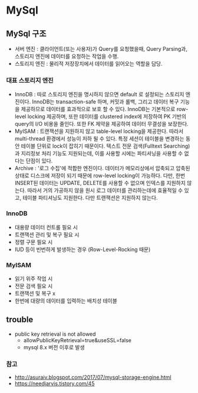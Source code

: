 # MySql

## MySql 구조
* 서버 엔진 : 클라이언트(또는 사용자)가 Query를 요청했을때, Query Parsing과, 스토리지 엔진에 데이터를 요청하는 작업을 수행.                                      
* 스토리지 엔진 : 물리적 저장장치에서 데이터를 읽어오는 역할을 담당.

### 대표 스토리지 엔진
* InnoDB : 따로 스토리지 엔진을 명시하지 않으면 default 로 설정되는 스토리지 엔진이다. InnoDB는 transaction-safe 하며, 커밋과 롤백, 그리고 데이터 복구 기능을 제공하므로 데이터를 효과적으로 보호 할 수 있다.
InnoDB는 기본적으로 row-level locking 제공하며, 또한 데이터를 clustered index에 저장하여 PK 기반의 query의 I/O 비용을 줄인다. 또한 FK 제약을 제공하여 데이터 무결성을 보장한다.
* MyISAM : 트랜잭션을 지원하지 않고 table-level locking을 제공한다. 따라서 multi-thread 환경에서 성능이 저하 될 수 있다. 특정 세션이 테이블을 변경하는 동안 테이블 단위로 lock이 잡히기 때문이다.
텍스트 전문 검색(Fulltext Searching)과 지리정보 처리 기능도 지원되는데, 이를 사용할 시에는 파티셔닝을 사용할 수 없다는 단점이 있다.
* Archive : '로그 수집'에 적합한 엔진이다. 데이터가 메모리상에서 압축되고 압축된 상태로 디스크에 저장이 되기 때문에 row-level locking이 가능하다.
다만, 한번 INSERT된 데이터는 UPDATE, DELETE를 사용할 수 없으며 인덱스를 지원하지 않는다. 따라서 거의 가공하지 않을 원시 로그 데이터를 관리하는데에 효율적일 수 있고, 테이블 파티셔닝도 지원한다. 다만 트랜잭션은 지원하지 않는다.

### InnoDB
* 대용량 데이터 컨트롤 필요 시
* 트랜잭션 관리 및 복구 필요 시
* 정렬 구문 필요 시
* IUD 등이 빈번하게 발생하는 경우 (Row-Level-Rocking 때문)

### MyISAM
* 읽기 위주 작업 시
* 전문 검색 필요 시
* 트랜잭션 및 복구 x
* 한번에 대량의 데이터를 입력하는 배치성 테이블

## trouble
- public key retrieval is not allowed
    - allowPublicKeyRetrieval=true&useSSL=false
    - mysql 8.x 버전 이후로 발생

### 참고
* http://asuraiv.blogspot.com/2017/07/mysql-storage-engine.html
* https://needjarvis.tistory.com/45